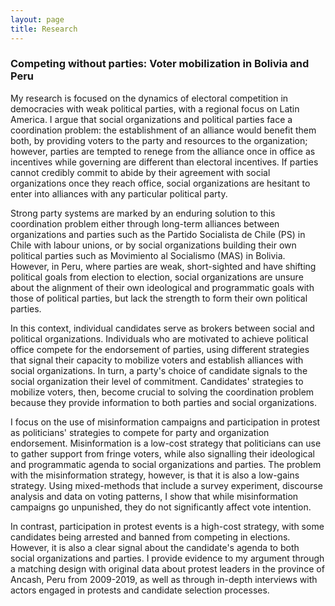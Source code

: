```yaml
---
layout: page
title: Research
---
```


### Competing without parties: Voter mobilization in Bolivia and Peru


My research is focused on the dynamics of electoral competition in democracies with weak political parties, with a regional focus on Latin America. I argue that social organizations and political parties face a coordination problem: the establishment of an alliance would benefit them both, by providing voters to the party and resources to the organization; however, parties are tempted to renege from the alliance once in office as incentives while governing are different than electoral incentives. If parties cannot credibly commit to abide by their agreement with social organizations once they reach office, social organizations are hesitant to enter into alliances with any particular political party. 

Strong party systems are marked by an enduring solution to this coordination problem either through long-term alliances between organizations and parties such as the Partido Socialista de Chile (PS) in Chile with labour unions, or by social organizations building their own political parties such as Movimiento al Socialismo (MAS) in Bolivia. However, in Peru, where parties are weak, short-sighted and have shifting political goals from election to election, social organizations are unsure about the alignment of their own ideological and programmatic goals with those of political parties, but lack the strength to form their own political parties. 

In this context, individual candidates serve as brokers between social and political organizations. Individuals who are motivated to achieve political office compete for the endorsement of parties, using different strategies that signal their capacity to mobilize voters and establish alliances with social organizations. In turn, a party's choice of candidate signals to the social organization their level of commitment. Candidates' strategies to mobilize voters, then, become crucial to solving the coordination problem because they provide information to both parties and social organizations. 

I focus on the use of misinformation campaigns and participation in protest as politicians' strategies to compete for party and organization endorsement. Misinformation is a low-cost strategy that politicians can use to gather support from fringe voters, while also signalling their ideological and programmatic agenda to social organizations and parties. The problem with the misinformation strategy, however, is that it is also a low-gains strategy. Using mixed-methods that include a survey experiment, discourse analysis and data on voting patterns, I show that while misinformation campaigns go unpunished, they do not significantly affect vote intention. 

In contrast, participation in protest events is a high-cost strategy, with some candidates being arrested and banned from competing in elections. However, it is also a clear signal about the candidate's agenda to both social organizations and parties. I provide evidence to my argument through a matching design with original data about protest leaders in the province of Ancash, Peru from 2009-2019, as well as through in-depth interviews with actors engaged in protests and candidate selection processes.
